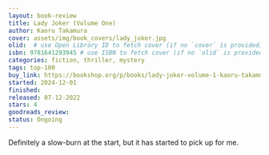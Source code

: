 ```yaml
---
layout: book-review
title: Lady Joker (Volume One)
author: Kaoru Takamura
cover: assets/img/book_covers/lady_joker.jpg
olid:  # use Open Library ID to fetch cover (if no `cover` is provided)
isbn: 9781641293945 # use ISBN to fetch cover (if no `olid` is provided, dashes are optional)
categories: fiction, thriller, mystery
tags: top-100
buy_link: https://bookshop.org/p/books/lady-joker-volume-1-kaoru-takamura/17471511?ean=9781641293945&next=t
started: 2024-12-01
finished: 
released: 07-12-2022
stars: 4
goodreads_review: 
status: Ongoing
---
```


Definitely a slow-burn at the start, but it has started to pick up for me. 